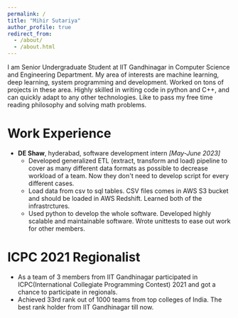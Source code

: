 ```yaml
---
permalink: /
title: "Mihir Sutariya"
author_profile: true
redirect_from: 
  - /about/
  - /about.html
---
```


I am Senior Undergraduate Student at IIT Gandhinagar in Computer Science and Engineering Department. My area of interests are machine learning, deep learning, system programming and development. Worked on tons of projects in these area. Highly skilled in writing code in python and C++, and can quickly adapt to any other technologies. Like to pass my free time reading philosophy and solving math problems.

# Work Experience

- **DE Shaw**, hyderabad, software development intern *[May-June 2023]*
  - Developed generalized ETL (extract, transform and load) pipeline to cover as many different data formats as possible to decrease workload of a team. Now they don't need to develop script for every different cases.
  - Load data from csv to sql tables. CSV files comes in AWS S3 bucket and should be loaded in AWS Redshift. Learned both of the infrastrctures.
  - Used python to develop the whole software. Developed highly scalable and maintainable software. Wrote unittests to ease out work for other members.

# ICPC 2021 Regionalist

- As a team of 3 members from IIT Gandhinagar participated in ICPC(International Collegiate Programming Contest) 2021 and got a chance to participate in regionals.
- Achieved 33rd rank out of 1000 teams from top colleges of India. The best rank holder from IIT Gandhinagar till now.



